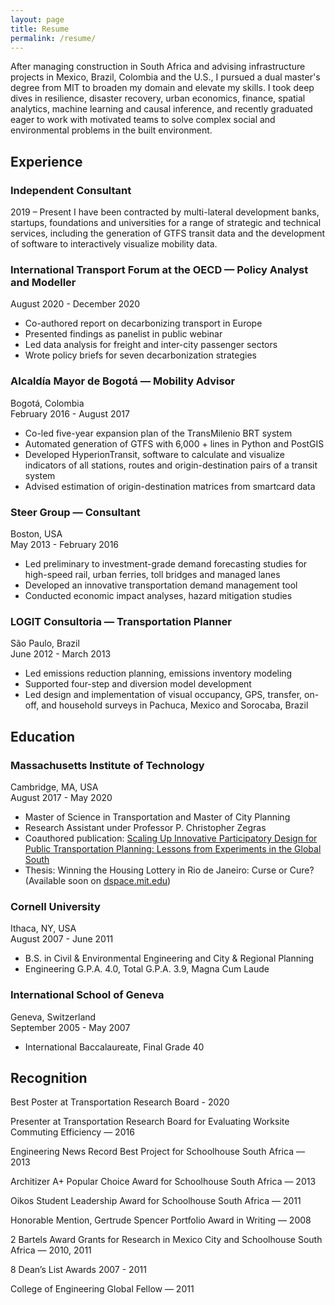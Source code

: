 ```yaml
---
layout: page
title: Resume
permalink: /resume/
---
```


After managing construction in South Africa and advising infrastructure projects in Mexico, Brazil, Colombia and the U.S., I pursued a dual master's degree from MIT to broaden my domain and elevate my skills. I took deep dives in resilience, disaster recovery, urban economics, finance, spatial analytics, machine learning and causal inference, and recently graduated eager to work with motivated teams to solve complex social and environmental problems in the built environment.

## Experience

### Independent Consultant
2019 – Present
I have been contracted by multi-lateral development banks, startups, foundations and universities for a range of strategic and technical services, including the generation of GTFS transit data and the development of software to interactively visualize mobility data.

### International Transport Forum at the OECD — Policy Analyst and Modeller
August 2020 - December 2020
- Co-authored report on decarbonizing transport in Europe
- Presented findings as panelist in public webinar
- Led data analysis for freight and inter-city passenger sectors
- Wrote policy briefs for seven decarbonization strategies

### Alcaldía Mayor de Bogotá — Mobility Advisor
Bogotá, Colombia  
February 2016 - August 2017  
- Co-led five-year expansion plan of the TransMilenio BRT system
- Automated generation of GTFS with 6,000 + lines in Python and PostGIS
- Developed HyperionTransit, software to calculate and visualize indicators
of all stations, routes and origin-destination pairs of a transit system
- Advised estimation of origin-destination matrices from smartcard data

### Steer Group — Consultant
Boston, USA  
May 2013 - February 2016  
- Led preliminary to investment-grade demand forecasting studies for
high-speed rail, urban ferries, toll bridges and managed lanes
- Developed an innovative transportation demand management tool
- Conducted economic impact analyses, hazard mitigation studies

### LOGIT Consultoria — Transportation Planner
São Paulo, Brazil  
June 2012 - March 2013  
- Led emissions reduction planning, emissions inventory modeling
- Supported four-step and diversion model development
- Led design and implementation of visual occupancy, GPS, transfer, on-off,
and household surveys in Pachuca, Mexico and Sorocaba, Brazil

## Education

### Massachusetts Institute of Technology
Cambridge, MA, USA  
August 2017 - May 2020  
- Master of Science in Transportation and Master of City Planning
- Research Assistant under Professor P. Christopher Zegras
- Coauthored publication: [Scaling Up Innovative Participatory Design for Public Transportation Planning: Lessons from Experiments in the Global South](https://journals.sagepub.com/doi/abs/10.1177/0361198120940998)
- Thesis: Winning the Housing Lottery in Rio de Janeiro: Curse or Cure? (Available soon on [dspace.mit.edu](dspace.mit.edu))

### Cornell University
Ithaca, NY, USA  
August 2007 - June 2011  
- B.S. in Civil & Environmental Engineering and City & Regional Planning
- Engineering G.P.A. 4.0, Total G.P.A. 3.9, Magna Cum Laude

### International School of Geneva
Geneva, Switzerland  
September 2005 - May 2007  
- International Baccalaureate, Final Grade 40

## Recognition

Best Poster at Transportation Research Board - 2020

Presenter at Transportation Research Board for Evaluating Worksite Commuting Efficiency — 2016

Engineering News Record Best Project for Schoolhouse South Africa — 2013

Architizer A+ Popular Choice Award for Schoolhouse South Africa — 2013

Oikos Student Leadership Award for Schoolhouse South Africa — 2011

Honorable Mention, Gertrude Spencer Portfolio Award in Writing — 2008

2 Bartels Award Grants for Research in Mexico City and Schoolhouse South Africa — 2010, 2011

8 Dean’s List Awards 2007 - 2011

College of Engineering Global Fellow — 2011